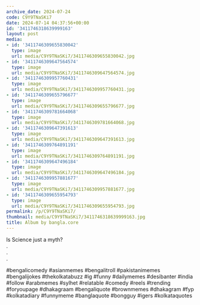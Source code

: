 ```yaml
---
archive_date: 2024-07-24
code: C9Y9TNaSKi7
date: 2024-07-14 04:37:56+00:00
id: '3411746318639999163'
layout: post
media:
- id: '3411746309655830042'
  type: image
  url: media/C9Y9TNaSKi7/3411746309655830042.jpg
- id: '3411746309647564574'
  type: image
  url: media/C9Y9TNaSKi7/3411746309647564574.jpg
- id: '3411746309957760431'
  type: image
  url: media/C9Y9TNaSKi7/3411746309957760431.jpg
- id: '3411746309655796677'
  type: image
  url: media/C9Y9TNaSKi7/3411746309655796677.jpg
- id: '3411746309781664068'
  type: image
  url: media/C9Y9TNaSKi7/3411746309781664068.jpg
- id: '3411746309647391613'
  type: image
  url: media/C9Y9TNaSKi7/3411746309647391613.jpg
- id: '3411746309764891191'
  type: image
  url: media/C9Y9TNaSKi7/3411746309764891191.jpg
- id: '3411746309647496184'
  type: image
  url: media/C9Y9TNaSKi7/3411746309647496184.jpg
- id: '3411746309957881677'
  type: image
  url: media/C9Y9TNaSKi7/3411746309957881677.jpg
- id: '3411746309655954793'
  type: image
  url: media/C9Y9TNaSKi7/3411746309655954793.jpg
permalink: /p/C9Y9TNaSKi7/
thumbnail: media/C9Y9TNaSKi7/3411746318639999163.jpg
title: Album by bangla.core
---
```


Is Science just a myth?  
.  
.  
.  
  
#bengalicomedy #asianmemes #bengalitroll #pakistanimemes #bengalijokes #thekolkatabuzz #ig #funny #dailymemes #desibanter #india #follow #arabmemes #sylhet #relatable #comedy #reels #trending #foryoupage #dhakagraam #bengaliquote #brownmemes #dhakagram #fyp #kolkatadiary #funnymeme #banglaquote #bongguy #igers #kolkataquotes